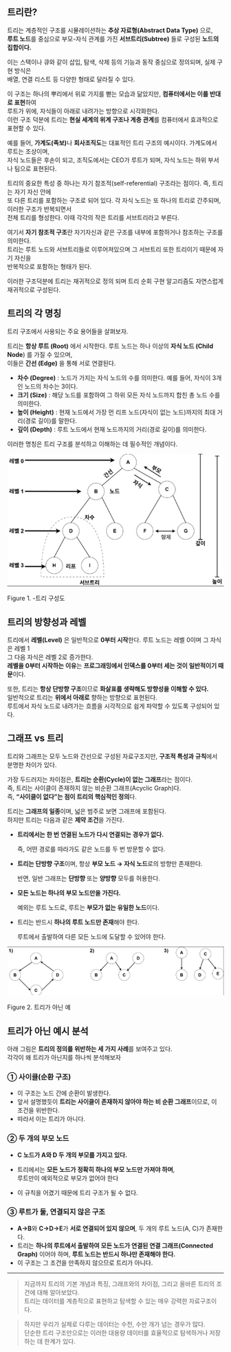 ## 트리란?

트리는 계층적인 구조를 시뮬레이션하는 **추상 자료형(Abstract Data Type)** 으로,  
**루트 노드**를 중심으로 부모-자식 관계를 가진 **서브트리(Subtree)** 들로 구성된 **노드의 집합이다.**

이는 스택이나 큐와 같이 삽입, 탐색, 삭제 등의 기능과 동작 중심으로 정의되며, 실제 구현 방식은 <br>배열, 연결 리스트 등 다양한 형태로 달라질 수 있다.

이 구조는 하나의 뿌리에서 위로 가지를 뻗는 모습과 닮았지만,  **컴퓨터에서는 이를 반대로 표현**하여<br> 루트가 위에, 자식들이 아래로 내려가는 방향으로 시각화한다.  
이런 구조 덕분에 트리는 **현실 세계의 위계 구조나 계층 관계**를 컴퓨터에서 효과적으로 표현할 수 있다.


예를 들어, <b>가계도(족보)</b>나 **회사조직도**는 대표적인 트리 구조의 예시이다. 가계도에서 루트는 조상이며,<br> 자식 노드들은 후손이 되고, 조직도에서는 CEO가 루트가 되며, 자식 노드는 하위 부서나 팀으로 표현된다.

트리의 중요한 특성 중 하나는 자기 참조적(self-referential) 구조라는 점이다.  즉, 트리는 자기 자신 안에  
또 다른 트리를 포함하는 구조로 되어 있다.  각 자식 노드는 또 하나의 트리로 간주되며, 이러한 구조가 반복되면서  
전체 트리를 형성한다.  이때 각각의 작은 트리를 서브트리라고 부른다.

여기서 **자기 참조적 구조**란 자기자신과 같은 구조를 내부에 포함하거나 참조하는 구조를 의미한다.<br>
트리는 루트 노드와 서브트리들로 이루어져있으며 그 서브트리 또한 트리이기 때문에 자기 자신을 <br>반복적으로 포함하는 형태가 된다.

이러한 구조덕분에 트리는 재귀적으로 정의 되며 트리 순회 구현 알고리즘도 자연스럽게 재귀적으로 구성된다.

## 트리의 각 명칭

트리 구조에서 사용되는 주요 용어들을 살펴보자.<br>  

트리는 **항상 루트 (Root)** 에서 시작한다. 루트 노드는 하나 이상의 **자식 노드 (Child Node**) 를 가질 수 있으며,  
이들은 **간선 (Edge)** 을 통해 서로 연결된다.<br>
- **차수 (Degree)** : 노드가 가지는 자식 노드의 수를 의미한다. 예를 들어, 자식이 3개인 노드의 차수는 3이다.
- **크기 (Size)** : 해당 노드를 포함하여 그 하위 모든 자식 노드까지 합친 총 노드 수를 의미한다.
- **높이 (Height)** : 현재 노드에서 가장 먼 리프 노드(자식이 없는 노드)까지의 최대 거리(경로 길이)를 말한다.
- **깊이 (Depth)** : 루트 노드에서 현재 노드까지의 거리(경로 길이)를 의미한다.

이러한 명칭은 트리 구조를 분석하고 이해하는 데 필수적인 개념이다.

![이진트리구성](../assets/tree_concept/tree/Tree_Structure.png)



Figure 1. -트리 구성도

## 트리의 방향성과 레벨

트리에서 **레벨(Level)** 은 일반적으로 **0부터 시작**한다. 루트 노드는 레벨 0이며 그 자식은 레벨 1<br> 그 다음 자식은 레벨 2로 증가한다.  
**레벨을 0부터 시작하는 이유**는 **프로그래밍에서 인덱스를 0부터 세는 것이 일반적이기 때문**이다.

또한, 트리는 **항상 단방향 구조**이므로 **화살표를 생략해도 방향성을 이해할 수 있다.**  
일반적으로 트리는 **위에서 아래로** 향하는 방향으로 표현된다.  
루트에서 자식 노드로 내려가는 흐름을 시각적으로 쉽게 파악할 수 있도록 구성되어 있다.

## 그래프 vs 트리

트리와 그래프는 모두 노드와  간선으로 구성된 자료구조지만, **구조적 특성과 규칙**에서 분명한 차이가 있다.

가장 두드러지는 차이점은, **트리는 순환(Cycle)이 없는 그래프**라는 점이다.  
즉, 트리는 사이클이 존재하지 않는 비순환 그래프(Acyclic Graph)다.  
즉, **“사이클이 없다”는 점이 트리의 핵심적인 정의**다.  

트리는 **그래프의 일종**이며, 넓은 범주로 보면 그래프에 포함된다.  
하지만 트리는 다음과 같은 **제약 조건**을 가진다.

- **트리에서는 한 번 연결된 노드가 다시 연결되는 경우가 없다.**
    
    즉, 어떤 경로를 따라가도 같은 노드를 두 번 방문할 수 없다.
    
- **트리는 단방향 구조**이며, 항상 **부모 노드 → 자식 노드**로의 방향만 존재한다.
    
    반면, 일반 그래프는 **단방향** 또는 **양방향** 모두를 허용한다.
    
- **모든 노드는 하나의 부모 노드만을 가진다.**
    
    예외는 루트 노드로, 루트는 **부모가 없는 유일한 노드**이다.
    
- 트리는 반드시 **하나의 루트 노드만 존재**해야 한다.
    
    루트에서 출발하여 다른 모든 노드에 도달할 수 있어야 한다.
    

![트리가아닌예](../assets/tree_concept/tree/Not_Tree_Ex.png)

Figure 2. 트리가 아닌 예

## 트리가 아닌 예시 분석

아래 그림은 **트리의 정의를 위반하는 세 가지 사례**를 보여주고 있다.  
각각이 왜 트리가 아닌지를 하나씩 분석해보자

### ① 사이클(순환 구조)

- 이 구조는 노드 간에 순환이 발생한다.
- 앞서 설명했듯이 **트리는 사이클이 존재하지 않아야 하는 비 순환 그래프**이므로, 이 조건을 위반한다.
- 따라서 이는 트리가 아니다.

### ② 두 개의 부모 노드

- **C 노드가 A와 D 두 개의 부모를 가지고 있다.**
- 트리에서는 **모든 노드가 정확히 하나의 부모 노드만 가져야 하며**,<br>루트만이 예외적으로 부모가 없어야 한다

- 이 규칙을 어겼기 때문에 트리 구조가 될 수 없다.

### ③ 루트가 둘, 연결되지 않은 구조

- **A→B**와 **C→D→E**가 **서로 연결되어 있지 않으며**, 두 개의 루트 노드(A, C)가 존재한다.  
- 트리는 **하나의 루트에서 출발하여 모든 노드가 연결된 연결 그래프(Connected Graph)** 이어야 하며, **루트 노드는 반드시 하나만 존재해야 한다.**  
- 이 구조는 그 조건을 만족하지 않으므로 트리가 아니다.

---

> 지금까지 트리의 기본 개념과 특징, 그래프와의 차이점, 그리고 올바른 트리의 조건에 대해 알아보았다.  
트리는 데이터를 계층적으로 표현하고 탐색할 수 있는 매우 강력한 자료구조이다.
> 

> 하지만 우리가 실제로 다루는 데이터는 수천, 수만 개가 넘는 경우가 많다.  
단순한 트리 구조만으로는 이러한 대용량 데이터를 효율적으로 탐색하거나 저장하는 데 한계가 있다.
>